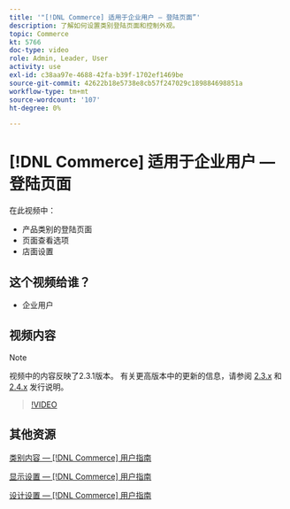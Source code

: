 ```yaml
---
title: '"[!DNL Commerce] 适用于企业用户 — 登陆页面”'
description: 了解如何设置类别登陆页面和控制外观。
topic: Commerce
kt: 5766
doc-type: video
role: Admin, Leader, User
activity: use
exl-id: c38aa97e-4688-42fa-b39f-1702ef1469be
source-git-commit: 42622b18e5738e8cb57f247029c189884698851a
workflow-type: tm+mt
source-wordcount: '107'
ht-degree: 0%

---
```


# [!DNL Commerce] 适用于企业用户 — 登陆页面

在此视频中：

- 产品类别的登陆页面
- 页面查看选项
- 店面设置

## 这个视频给谁？

- 企业用户

## 视频内容

>[!NOTE]
>
>视频中的内容反映了2.3.1版本。 有关更高版本中的更新的信息，请参阅 [ 2.3.x](https://devdocs.magento.com/guides/v2.3/release-notes/bk-release-notes.html) 和 [2.4.x](https://devdocs.magento.com/guides/v2.4/release-notes/bk-release-notes.html) 发行说明。

>[!VIDEO](https://video.tv.adobe.com/v/36388/?quality=12&learn=on)

## 其他资源

[类别内容 —  [!DNL Commerce] 用户指南](https://docs.magento.com/user-guide/catalog/categories-content-settings.html)

[显示设置 —  [!DNL Commerce] 用户指南](https://docs.magento.com/user-guide/catalog/categories-display-settings.html)

[设计设置 —  [!DNL Commerce] 用户指南](https://docs.magento.com/user-guide/catalog/categories-custom-design.html)
